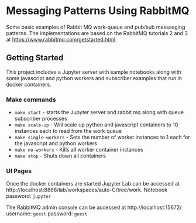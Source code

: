 # Messaging Patterns Using RabbitMQ

Some basic examples of Rabbit MQ work-queue and pub/sub messasging patterns. The implementations are based on the RabbitMQ tutorials 2 and 3 at https://www.rabbitmq.com/getstarted.html.

## Getting Started

This project includes a Jupyter server with sample notebooks along with some javascript and python workers and subscriber examples that run in docker containers.

### Make commands

 * `make start` - starts the Jupyter server and rabbit mq along with queue subscriber processes
 * `make scale-up` - Will scale up python and javascript containers to 10 instances each to read from the work queue
 * `make single-workers` - Sets the number of worker instances to 1 each for the javascript and python workers
 * `make no-workers` - Kills all worker container instances
 * `make stop` - Shuts down all containers

### UI Pages

Once the docker containers are started Jupyter Lab can be accessed at http://localhost:8888/lab/workspaces/auto-C/tree/work. Notebook password: `jupyter`

The RabbitMQ admin console can be accessed at http://localhost:15672/ username: `guest` password: `guest`


